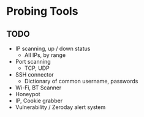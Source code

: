 # Probing Tools
## TODO
* IP scanning, up / down status
  * All IPs, by range
* Port scanning
  * TCP, UDP
* SSH connector
  * Dictionary of common username, passwords
* Wi-Fi, BT Scanner
* Honeypot
* IP, Cookie grabber
* Vulnerability / Zeroday alert system

